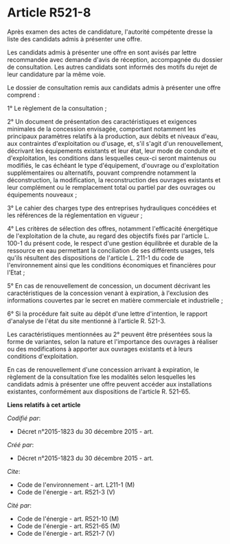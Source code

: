 # Article R521-8

Après examen des actes de candidature, l'autorité compétente dresse la liste des candidats admis à présenter une offre. 

Les candidats admis à présenter une offre en sont avisés par lettre recommandée avec demande d'avis de réception, accompagnée
du dossier de consultation. Les autres candidats sont informés des motifs du rejet de leur candidature par la même voie. 

Le dossier de consultation remis aux candidats admis à présenter une offre comprend : 

1° Le règlement de la consultation ; 

2° Un document de présentation des caractéristiques et exigences minimales de la concession envisagée, comportant notamment
les principaux paramètres relatifs à la production, aux débits et niveaux d'eau, aux contraintes d'exploitation ou d'usage,
et, s'il s'agit d'un renouvellement, décrivant les équipements existants et leur état, leur mode de conduite et
d'exploitation, les conditions dans lesquelles ceux-ci seront maintenus ou modifiés, le cas échéant le type d'équipement,
d'ouvrage ou d'exploitation supplémentaires ou alternatifs, pouvant comprendre notamment la déconstruction, la modification,
la reconstruction des ouvrages existants et leur complément ou le remplacement total ou partiel par des ouvrages ou
équipements nouveaux ; 

3° Le cahier des charges type des entreprises hydrauliques concédées et les références de la réglementation en vigueur ; 

4° Les critères de sélection des offres, notamment l'efficacité énergétique de l'exploitation de la chute, au regard des
objectifs fixés par l'article L. 100-1 du présent code, le respect d'une gestion équilibrée et durable de la ressource en eau
permettant la conciliation de ses différents usages, tels qu'ils résultent des dispositions de l'article L. 211-1 du code de
l'environnement ainsi que les conditions économiques et financières pour l'Etat ; 

5° En cas de renouvellement de concession, un document décrivant les caractéristiques de la concession venant à expiration, à
l'exclusion des informations couvertes par le secret en matière commerciale et industrielle ; 

6° Si la procédure fait suite au dépôt d'une lettre d'intention, le rapport d'analyse de l'état du site mentionné à l'article
R. 521-3. 

Les caractéristiques mentionnées au 2° peuvent être présentées sous la forme de variantes, selon la nature et l'importance
des ouvrages à réaliser ou des modifications à apporter aux ouvrages existants et à leurs conditions d'exploitation. 

En cas de renouvellement d'une concession arrivant à expiration, le règlement de la consultation fixe les modalités selon
lesquelles les candidats admis à présenter une offre peuvent accéder aux installations existantes, conformément aux
dispositions de l'article R. 521-65.

**Liens relatifs à cet article**

_Codifié par_:

  - Décret n°2015-1823 du 30 décembre 2015 - art.

_Créé par_:

  - Décret n°2015-1823 du 30 décembre 2015 - art.

_Cite_:

  - Code de l'environnement - art. L211-1 (M)
  - Code de l'énergie - art. R521-3 (V)

_Cité par_:

  - Code de l'énergie - art. R521-10 (M)
  - Code de l'énergie - art. R521-65 (M)
  - Code de l'énergie - art. R521-7 (V)
